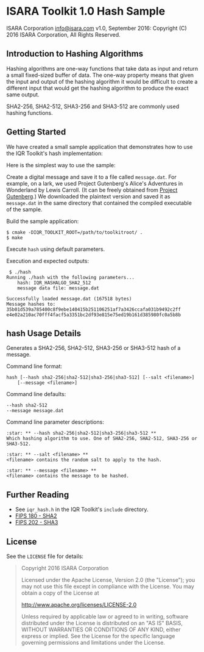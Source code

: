 # ISARA Toolkit 1.0 Hash Sample
ISARA Corporation <info@isara.com>
v1.0, September 2016: Copyright (C) 2016 ISARA Corporation, All Rights Reserved.

## Introduction to Hashing Algorithms

Hashing algorithms are one-way functions that take data as input and return
a small fixed-sized buffer of data.  The one-way property means that given the
input and output of the hashing algorithm it would be difficult to create a
different input that would get the hashing algorithm to produce the exact same
output.

SHA2-256, SHA2-512, SHA3-256 and SHA3-512 are commonly used hashing functions.

## Getting Started

We have created a small sample application that demonstrates how to use the IQR
Toolkit's hash implementation:

Here is the simplest way to use the sample:

Create a digital message and save it to a file called `message.dat`. For
example, on a lark, we used Project Gutenberg's Alice's Adventures in
Wonderland by Lewis Carroll. (It can be freely obtained from
[Project Gutenberg](http://www.gutenberg.org/ebooks/11.txt.utf-8).)
We downloaded the plaintext version and saved it as `message.dat` in the same
directory that contained the compiled executable of the sample.

Build the sample application:

```
$ cmake -DIQR_TOOLKIT_ROOT=/path/to/toolkitroot/ .
$ make
```

Execute `hash` using default parameters.

Execution and expected outputs:

```
 $ ./hash
Running ./hash with the following parameters...
    hash: IQR_HASHALGO_SHA2_512
    message data file: message.dat

Successfully loaded message.dat (167518 bytes)
Message hashes to:
35b01d539a785400c8f9ebe140415b251106251af7a3426ccafa031b9492c2ff
e4e02a210ac70fff4facf5a3351bc2df93e815e75ed19b161d385980fc0a5b8b
```

## hash Usage Details

Generates a SHA2-256, SHA2-512, SHA3-256 or SHA3-512 hash of a message.

Command line format:

```
hash [--hash sha2-256|sha2-512|sha3-256|sha3-512] [--salt <filename>]
    [--message <filename>]
```

Command line defaults:

```
--hash sha2-512
--message message.dat
```

Command line parameter descriptions:

```
:star: ** --hash sha2-256|sha2-512|sha3-256|sha3-512 **
Which hashing algorithm to use. One of SHA2-256, SHA2-512, SHA3-256 or
SHA3-512.

:star: ** --salt <filename> **
<filename> contains the random salt to apply to the hash.

:star: ** --message <filename> **
<filename> contains the message to be hashed.
```

## Further Reading

* See `iqr_hash.h` in the IQR Toolkit's `include` directory.
* [FIPS 180 - SHA2](http://nvlpubs.nist.gov/nistpubs/FIPS/NIST.FIPS.180-4.pdf)
* [FIPS 202 - SHA3](http://nvlpubs.nist.gov/nistpubs/FIPS/NIST.FIPS.202.pdf)

## License

See the `LICENSE` file for details:

> Copyright 2016 ISARA Corporation
> 
> Licensed under the Apache License, Version 2.0 (the "License");
> you may not use this file except in compliance with the License.
> You may obtain a copy of the License at
> 
> http://www.apache.org/licenses/LICENSE-2.0
> 
> Unless required by applicable law or agreed to in writing, software
> distributed under the License is distributed on an "AS IS" BASIS,
> WITHOUT WARRANTIES OR CONDITIONS OF ANY KIND, either express or implied.
> See the License for the specific language governing permissions and
> limitations under the License.
